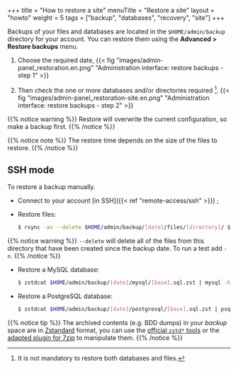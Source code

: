 +++
title = "How to restore a site"
menuTitle = "Restore a site"
layout = "howto"
weight = 5
tags = ["backup", "databases", "recovery", "site"]
+++

Backups of your files and databases are located in the `$HOME/admin/backup` directory for your account. You can restore them using the **Advanced > Restore backups** menu.

1.  Choose the required date,
    {{< fig "images/admin-panel_restoration.en.png" "Administration interface: restore backups - step 1" >}}

2.  Then check the one or more databases and/or directories required [^1].
    {{< fig "images/admin-panel_restoration-site.en.png" "Administration interface: restore backups - step 2" >}}

{{% notice warning %}}
Restore will overwrite the current configuration, so make a backup first.
{{% /notice %}}

{{% notice note %}}
The restore time depends on the size of the files to restore.
{{% /notice %}}

## SSH mode

To restore a backup manually.

- Connect to your account [in SSH]({{< ref "remote-access/ssh" >}}) ;

- Restore files:

    ```sh
    $ rsync -av --delete $HOME/admin/backup/[date]/files/[directory]/ $HOME/[directory]/
    ```

{{% notice warning %}}
`--delete` will delete all of the files from this directory that have been created since the backup date. To run a test add `-n`.
{{% /notice %}}

- Restore a MySQL database:

    ```sh
    $ zstdcat $HOME/admin/backup/[date]/mysql/[base].sql.zst | mysql -h mysql-[account].alwaysdata.net -u [user] -p [base]
    ```

- Restore a PostgreSQL database:

    ```sh
    $ zstdcat $HOME/admin/backup/[date]/postgresql/[base].sql.zst | psql -h postgresql-[account].alwaysdata.net -U [user] -W -d [base]
    ```

{{% notice tip %}}
The archived contents (e.g. BDD dumps) in your *backup* space are in [Zstandard](https://github.com/facebook/zstd) format, you can use the [official `zstd*` tools](https://github.com/facebook/zstd/releases/latest) or the [adapted plugin for 7zip](https://www.tc4shell.com/en/7zip/modern7z/) to manipulate them.
{{% /notice %}}

[^1]: It is not mandatory to restore both databases and files.
